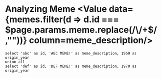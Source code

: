 # Analyzing Meme <Value data={memes.filter(d => d.id === $page.params.meme.replace(/\/+$/,""))} column=meme_description/>

```memes
select 'abc' as id, 'ABC MEME!' as meme_description, 1969 as origin_year
union all
select 'def' as id, 'DEF MEME!' as meme_description, 1970 as origin_year
```